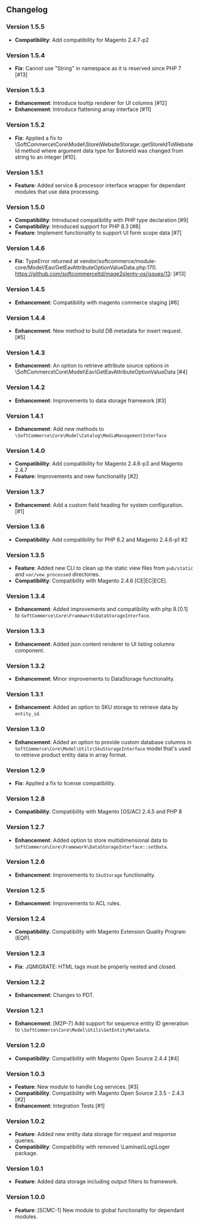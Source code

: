 ## Changelog

### Version 1.5.5
- **Compatibility**: Add compatibility for Magento 2.4.7-p2

### Version 1.5.4
- **Fix**: Cannot use "String" in namespace as it is reserved since PHP 7 [#13]

### Version 1.5.3
- **Enhancement**: Introduce tooltip renderer for UI columns [#12]
- **Enhancement**: Introduce flattening array interface [#11]

### Version 1.5.2
- **Fix**: Applied a fix to \SoftCommerce\Core\Model\Store\WebsiteStorage::getStoreIdToWebsiteId method where argument data type for $storeId was changed from string to an integer [#10].

### Version 1.5.1
- **Feature**: Added service & processor interface wrapper for dependant modules that use data processing.

### Version 1.5.0
- **Compatibility**: Introduced compatibility with PHP type declaration [#9]
- **Compatibility**: Introduced support for PHP 8.3 [#8]
- **Feature**: Implement functionality to support UI form scope data [#7]

### Version 1.4.6
- **Fix**: TypeError returned at vendor/softcommerce/module-core/Model/Eav/GetEavAttributeOptionValueData.php:170. https://github.com/softcommerceltd/mage2plenty-os/issues/13: [#13]

### Version 1.4.5
- **Enhancement**: Compatibility with magento commerce staging [#6]

### Version 1.4.4
- **Enhancement**: New method to build DB metadata for insert request. [#5]

### Version 1.4.3
- **Enhancement**: An option to retrieve attribute source options in \SoftCommerce\Core\Model\Eav\GetEavAttributeOptionValueData [#4]

### Version 1.4.2
- **Enhancement**: Improvements to data storage framework [#3]

### Version 1.4.1
- **Enhancement**: Add new methods to `\SoftCommerce\Core\Model\Catalog\MediaManagementInterface`

### Version 1.4.0
- **Compatibility**: Add compatibility for Magento 2.4.6-p3 and Magento 2.4.7
- **Feature**: Improvements and new functionality [#2]

### Version 1.3.7
- **Enhancement**: Add a custom field heading for system configuration. [#1]

### Version 1.3.6
- **Compatibility**: Add compatibility for PHP 8.2 and Magento 2.4.6-p1 #2

### Version 1.3.5
- **Feature**: Added new CLI to clean up the static view files from `pub/static` and `var/vew_processed` directories.
- **Compatibility**: Compatibility with Magento 2.4.6 [CE|EC|ECE].

### Version 1.3.4
- **Enhancement**: Added improvements and compatibility with php 8.[0.1] to `SoftCommerce\Core\Framework\DataStorageInterface`.

### Version 1.3.3
- **Enhancement**: Added json content renderer to UI listing columns component.

### Version 1.3.2
- **Enhancement**: Minor improvements to DataStorage functionality.

### Version 1.3.1
- **Enhancement**: Added an option to SKU storage to retrieve data by `entity_id`.

### Version 1.3.0
- **Enhancement**: Added an option to provide custom database columns in `SoftCommerce\Core\Model\Utils\SkuStorageInterface`
model that's used to retrieve product entity data in array format.

### Version 1.2.9
- **Fix**: Applied a fix to license compatibility.

### Version 1.2.8
- **Compatibility**: Compatibility with Magento [OS/AC] 2.4.5 and PHP 8

### Version 1.2.7
- **Enhancement**: Added option to store multidimensional data to `SoftCommerce\Core\Framework\DataStorageInterface::setData`.

### Version 1.2.6
- **Enhancement**: Improvements to `SkuStorage` functionality.

### Version 1.2.5
- **Enhancement**: Improvements to ACL rules.

### Version 1.2.4
- **Compatibility**: Compatibility with Magento Extension Quality Program (EQP).

### Version 1.2.3
- **Fix**: JQMIGRATE: HTML tags must be properly nested and closed.

### Version 1.2.2
- **Enhancement**: Changes to PDT.

### Version 1.2.1
- **Enhancement**: [M2P-7] Add support for sequence entity ID generation to `\SoftCommerce\Core\Model\Utils\GetEntityMetadata`.

### Version 1.2.0
- **Compatibility**: Compatibility with Magento Open Source 2.4.4 [#4]

### Version 1.0.3
- **Feature**: New module to handle Log services. [#3]
- **Compatibility**: Compatibility with Magento Open Source 2.3.5 - 2.4.3 [#2]
- **Enhancement**: Integration Tests [#1]

### Version 1.0.2
- **Feature**: Added new entity data storage for request and response queries.
- **Compatibility**: Compatibility with removed \Laminas\Log\Loger package.

### Version 1.0.1
- **Feature**: Added data storage including output filters to framework.

### Version 1.0.0
- **Feature**: [SCMC-1] New module to global functionality for dependant modules.
